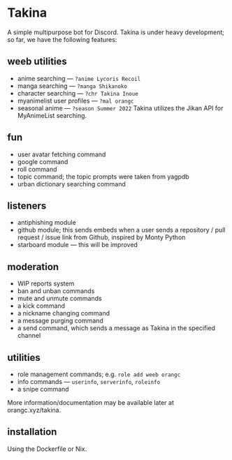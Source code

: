 # Takina
A simple multipurpose bot for Discord. Takina is under heavy development; so far, we have the following features:

## weeb utilities
- anime searching — `?anime Lycoris Recoil`
- manga searching — `?manga Shikanoko`
- character searching — `?chr Takina Inoue`
- myanimelist user profiles — `?mal orangc`
- seasonal anime — `?season Summer 2022`
Takina utilizes the Jikan API for MyAnimeList searching.

## fun
- user avatar fetching command
- google command
- roll command
- topic command; the topic prompts were taken from yagpdb
- urban dictionary searching command

## listeners
- antiphishing module
- github module; this sends embeds when a user sends a repository / pull request / issue link from Github, inspired by Monty Python
- starboard module — this will be improved

## moderation
- WIP reports system
- ban and unban commands
- mute and unmute commands
- a kick command
- a nickname changing command
- a message purging command
- a send command, which sends a message as Takina in the specified channel

## utilities
- role management commands; e.g. `role add weeb orangc`
- info commands — `userinfo`, `serverinfo`, `roleinfo`
- a snipe command


More information/documentation may be available later at orangc.xyz/takina.

## installation
Using the Dockerfile or Nix.